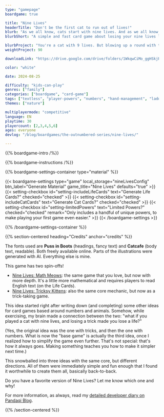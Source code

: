 ```yaml
---
type: "gamepage"
boardgame: true

title: "Nine Lives"
headerTitle: "Don't be the first cat to run out of lives!"
blurb: "As we all know, cats start with nine lives. And as we all know, playing the wrong cards makes you lose a life ... unless you're willing to bet on it."
blurbShort: "A simple and fast card game about losing your nine lives less quickly than all the other players."

blurbProject: "You're a cat with 9 lives. But blowing up a round with the wrong number makes you lose a life, and you really don't want to be the first to die. (Has several expansions and spin-offs.)"
weightProject: 90

downloadLink: "https://drive.google.com/drive/folders/1WkqwCiMo_ggHSkjPDfKS1fSDENgWjzoh"

color: "white"

date: 2024-08-25

difficulty: "kids-can-play"
genres: ["family"]
categories: ["boardgame", "card-game"]
tags: ["textless", "player-powers", "numbers", "hand-management", "ladder-climbing", "catch-the-leader", "move-through-all", "turn-based"]
themes: ["nature"]

multiplayermode: "competitive"
language: EN
playtime: 30
playercount: [2,3,4,5,6]
ages: everyone
devlog: "/blog/boardgames/the-outnumbered-series/nine-lives/"

---
```


<div class="bg-cats"></div>

{{% boardgame-intro /%}}

{{% boardgame-instructions /%}}

{{% boardgame-settings-container type="material" %}}

{{< boardgame-settings type="game" local_storage="nineLivesConfig" btn_label="Generate Material" game_title="Nine Lives" defaults="true" >}}
  {{< setting-checkbox id="setting-includeLifeCards" text="Generate Life Cards?" checked="checked" >}}
  {{< setting-checkbox id="setting-includeCatCards" text="Generate Cat Cards?" checked="checked" >}}
  {{< setting-checkbox id="setting-limitedPowers" text="Limited Powers?" checked="checked" remark="Only includes a handful of unique powers, to make playing your first game even easier." >}}
{{< /boardgame-settings >}}

{{% /boardgame-settings-container %}}

{{% section-centered heading="Credits" anchor="credits" %}}

The fonts used are **Puss in Boots** (headings, fancy text) and **Catcafe** (body text, readable). Both freely available online. Parts of the illustrations were generated with AI. Everything else is mine.

This game has two spin-offs!

* [Nine Lives: Math Meows](/the-outnumbered-series/count-to/nine-lives-math-meows/): the same game that you love, but now with more depth. It's a little more mathematical and requires players to read English text (on the Life Cards).
* [Nine Lives: Tricksy Kittens](/the-outnumbered-series/count-to/nine-lives-tricksy-kittens/): also the same core mechanic, but now as a trick-taking game.

This idea started right after writing down (and completing) some other ideas for card games based around numbers and animals. Somehow, while exercising, my brain made a connection between the two: "what if you played a cat with nine lives, and losing a trick made you lose a life?"

(Yes, the original idea was the one with tricks, and then the one with numbers. What is now the "base game" is actually the third idea, once I realized how to simplify the game even further. That's not special: that's how it always goes. Making something teaches you how to make it simpler next time.)

This snowballed into three ideas with the same core, but different directions. All of them were immediately simple and fun enough that I found it worthwhile to create them all, basically back-to-back.

Do you have a favorite version of Nine Lives? Let me know which one and why!

For more information, as always, read my [detailed developer diary on Pandaqi Blog](/blog/boardgames/the-outnumbered-series/nine-lives/).

{{% /section-centered %}}